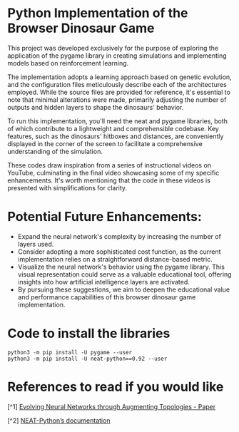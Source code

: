 # Python Implementation of the Browser Dinosaur Game

This project was developed exclusively for the purpose of exploring the application of the pygame library in creating simulations and implementing models based on reinforcement learning.

The implementation adopts a learning approach based on genetic evolution, and the configuration files meticulously describe each of the architectures employed. While the source files are provided for reference, it's essential to note that minimal alterations were made, primarily adjusting the number of outputs and hidden layers to shape the dinosaurs' behavior.

To run this implementation, you'll need the neat and pygame libraries, both of which contribute to a lightweight and comprehensible codebase. Key features, such as the dinosaurs' hitboxes and distances, are conveniently displayed in the corner of the screen to facilitate a comprehensive understanding of the simulation.

These codes draw inspiration from a series of instructional videos on YouTube, culminating in the final video showcasing some of my specific enhancements. It's worth mentioning that the code in these videos is presented with simplifications for clarity.

# Potential Future Enhancements:

* Expand the neural network's complexity by increasing the number of layers used.
* Consider adopting a more sophisticated cost function, as the current implementation relies on a straightforward distance-based metric.
* Visualize the neural network's behavior using the pygame library. This visual representation could serve as a valuable educational tool, offering insights into how artificial intelligence layers are activated.
* By pursuing these suggestions, we aim to deepen the educational value and performance capabilities of this browser dinosaur game implementation.

# Code to install the libraries 
```
python3 -m pip install -U pygame --user
python3 -m pip install -U neat-python==0.92 --user
```

# References to read if you would like

[^1] [Evolving Neural Networks through
Augmenting Topologies - Paper](https://nn.cs.utexas.edu/downloads/papers/stanley.ec02.pdf)


[^2] [NEAT-Python’s documentation](https://neat-python.readthedocs.io/en/latest/)